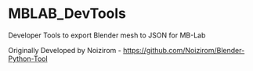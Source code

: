 # MBLAB_DevTools
Developer Tools to export Blender mesh to JSON for MB-Lab

Originally Developed by Noizirom - https://github.com/Noizirom/Blender-Python-Tool
